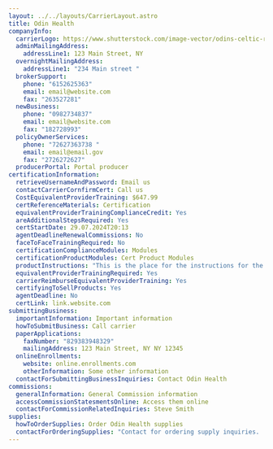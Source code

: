 ```yaml
---
layout: ../../layouts/CarrierLayout.astro
title: Odin Health
companyInfo:
  carrierLogo: https://www.shutterstock.com/image-vector/odins-celtic-raven-vector-illustration-260nw-2275435819.jpg
  adminMailingAddress:
    addressLine1: 123 Main Street, NY
  overnightMailingAddress:
    addressLine1: "234 Main street "
  brokerSupport:
    phone: "6152625363"
    email: email@website.com
    fax: "263527281"
  newBusiness:
    phone: "0982734837"
    email: email@website.com
    fax: "182728993"
  policyOwnerServices:
    phone: "72627363738 "
    email: email@email.gov
    fax: "2726272627"
  producerPortal: Portal producer
certificationInformation:
  retrieveUsernameAndPassword: Email us
  contactCarrierCornfirmCert: Call us
  CostEquivalentProviderTraining: $647.99
  certReferenceMaterials: Certification
  equivalentProviderTrainingComplianceCredit: Yes
  areAdditionalStepsRequired: Yes
  certStartDate: 29.07.2024T20:13
  agentDeadlineRenewalCommissions: No
  faceToFaceTrainingRequired: No
  certificationComplianceModules: Modules
  certificationProductModules: Cert Product Modules
  productInstructions: "This is the place for the instructions for the products. "
  equivalentProviderTrainingRequired: Yes
  carrierReimburseEquivalentProviderTraining: Yes
  certifyingToSellProducts: Yes
  agentDeadline: No
  certLink: link.website.com
submittingBusiness:
  importantInformation: Important information
  howToSubmitBusiness: Call carrier
  paperApplications:
    faxNumber: "829383948329"
    mailingAddress: 123 Main Street, NY NY 12345
  onlineEnrollments:
    website: online.enrollments.com
    otherInformation: Some other information
  contactForSubmittingBusinessInquiries: Contact Odin Health
commissions:
  generalInformation: General Commission information
  accessCommissionStatesmentsOnline: Access them online
  contactForCommissionRelatedInquiries: Steve Smith
supplies:
  howToOrderSupplies: Order Odin Health supplies
  contactForOrderingSupplies: "Contact for ordering supply inquiries.  "
---
```

